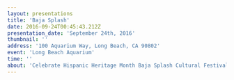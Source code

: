 ```yaml
---
layout: presentations
title: 'Baja Splash'
date: 2016-09-24T00:45:43.212Z
presentation_date: 'September 24th, 2016'
thumbnail: ''
address: '100 Aquarium Way, Long Beach, CA 90802'
event: 'Long Beach Aquarium'
time: ''
about: 'Celebrate Hispanic Heritage Month Baja Splash Cultural Festival'
---
```

